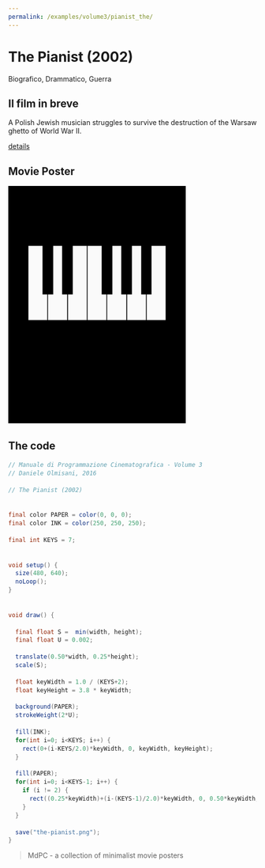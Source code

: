 ```yaml
---
permalink: /examples/volume3/pianist_the/
---
```

# The Pianist (2002)

Biografico, Drammatico, Guerra

## Il film in breve
A Polish Jewish musician struggles to survive the destruction of the Warsaw ghetto of World War II.

[details](https://www.imdb.com/title/tt0253474/)

## Movie Poster
<img src="the-pianist.png"  width="360px" title="The Pianist">


## The code
```java
// Manuale di Programmazione Cinematografica - Volume 3
// Daniele Olmisani, 2016

// The Pianist (2002)


final color PAPER = color(0, 0, 0);
final color INK = color(250, 250, 250);

final int KEYS = 7;


void setup() {
  size(480, 640);
  noLoop();
}


void draw() {
  
  final float S =  min(width, height);
  final float U = 0.002;
  
  translate(0.50*width, 0.25*height);
  scale(S);
  
  float keyWidth = 1.0 / (KEYS+2);
  float keyHeight = 3.8 * keyWidth;
  
  background(PAPER);
  strokeWeight(2*U);
  
  fill(INK);
  for(int i=0; i<KEYS; i++) {
    rect(0+(i-KEYS/2.0)*keyWidth, 0, keyWidth, keyHeight);
  }
  
  fill(PAPER);
  for(int i=0; i<KEYS-1; i++) {
    if (i != 2) {
      rect((0.25*keyWidth)+(i-(KEYS-1)/2.0)*keyWidth, 0, 0.50*keyWidth, 0.65*keyHeight);
    }
  }
  
  save("the-pianist.png");
}

```

> MdPC - a collection of minimalist movie posters
